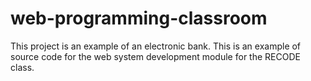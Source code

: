 # web-programming-classroom
This project is an example of an electronic bank. This is an example of source code for the web system development module for the RECODE class.
